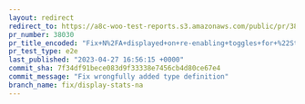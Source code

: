 ```yaml
---
layout: redirect
redirect_to: https://a8c-woo-test-reports.s3.amazonaws.com/public/pr/38030/e2e/index.html
pr_number: 38030
pr_title_encoded: "Fix+N%2FA+displayed+on+re-enabling+toggles+for+%22Stats+overview%22+panel+after+refreshing+%22Woocommerce+%3E+Home%22+page."
pr_test_type: e2e
last_published: "2023-04-27 16:56:15 +0000"
commit_sha: 7f34df91bece083d9f33338e7456cb4d80ce67e4
commit_message: "Fix wrongfully added type definition"
branch_name: fix/display-stats-na
---
```

